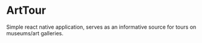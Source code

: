 # ArtTour
Simple react native application, serves as an informative source for tours on museums/art galleries.
